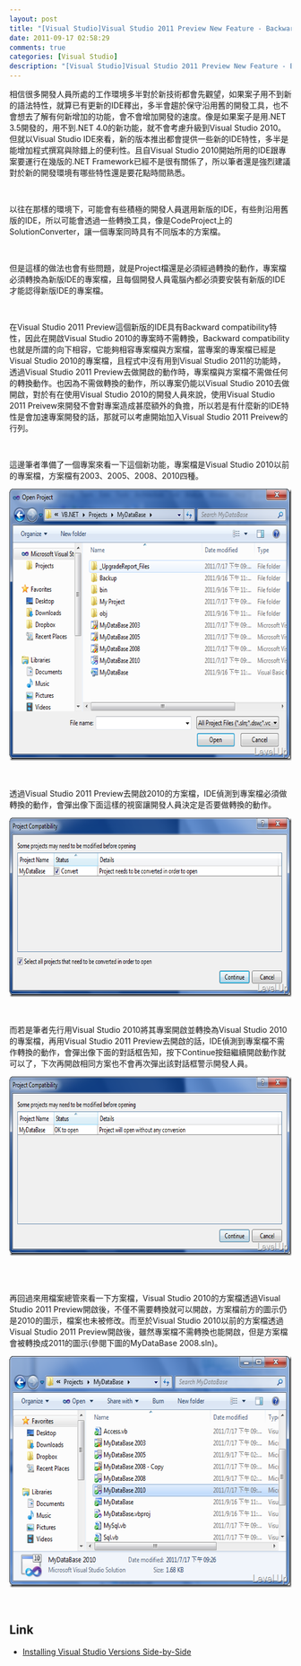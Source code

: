 ```yaml
---
layout: post
title: "[Visual Studio]Visual Studio 2011 Preview New Feature - Backward compatibility"
date: 2011-09-17 02:58:29
comments: true
categories: [Visual Studio]
description: "[Visual Studio]Visual Studio 2011 Preview New Feature - Backward compatibility"
---
```

<p>相信很多開發人員所處的工作環境多半對於新技術都會先觀望，如果案子用不到新的語法特性，就算已有更新的IDE釋出，多半會趨於保守沿用舊的開發工具，也不會想去了解有何新增加的功能，會不會增加開發的速度。像是如果案子是用.NET 3.5開發的，用不到.NET 4.0的新功能，就不會考慮升級到Visual Studio 2010。但就以Visual Studio IDE來看，新的版本推出都會提供一些新的IDE特性，多半是能增加程式撰寫與除錯上的便利性。且自Visual Studio 2010開始所用的IDE跟專案要運行在幾版的.NET Framework已經不是很有關係了，所以筆者還是強烈建議對於新的開發環境有哪些特性還是要花點時間熟悉。</p>  <p> </p>  <p>以往在那樣的環境下，可能會有些積極的開發人員選用新版的IDE，有些則沿用舊版的IDE，所以可能會透過一些轉換工具，像是CodeProject上的SolutionConverter</a>，讓一個專案同時具有不同版本的方案檔。</p>  <p> </p>  <p>但是這樣的做法也會有些問題，就是Project檔還是必須經過轉換的動作，專案檔必須轉換為新版IDE的專案檔，且每個開發人員電腦內都必須要安裝有新版的IDE才能認得新版IDE的專案檔。</p>  <p> </p>  <p>在Visual Studio 2011 Preview這個新版的IDE具有Backward compatibility特性，因此在開啟Visual Studio 2010的專案時不需轉換，Backward compatibility也就是所謂的向下相容，它能夠相容專案檔與方案檔，當專案的專案檔已經是Visual Studio 2010的專案檔，且程式中沒有用到Visual Studio 2011的功能時，透過Visual Studio 2011 Preview去做開啟的動作時，專案檔與方案檔不需做任何的轉換動作。也因為不需做轉換的動作，所以專案仍能以Visual Studio 2010去做開啟，對於有在使用Visual Studio 2010的開發人員來說，使用Visual Studio 2011 Preivew來開發不會對專案造成甚麼額外的負擔，所以若是有什麼新的IDE特性是會加速專案開發的話，那就可以考慮開始加入Visual Studio 2011 Preivew的行列。</p>  <p> </p>  <p>這邊筆者準備了一個專案來看一下這個新功能，專案檔是Visual Studio 2010以前的專案檔，方案檔有2003、2005、2008、2010四種。</p>  <p><a href="http://files.dotblogs.com.tw/larrynung/1109/b15aba7f4cc3_150A7/image16.png"><img style="border-right-width: 0px; border-top-width: 0px; border-bottom-width: 0px; border-left-width: 0px" border="0" alt="image" src="\images\posts\36552\image16_thumb.png" width="644" height="484" /></a> </p>  <p> </p>  <p>透過Visual Studio 2011 Preview去開啟2010的方案檔，IDE偵測到專案檔必須做轉換的動作，會彈出像下面這樣的視窗讓開發人員決定是否要做轉換的動作。</p>  <p><a href="http://files.dotblogs.com.tw/larrynung/1109/b15aba7f4cc3_150A7/image19.png"><img style="border-right-width: 0px; border-top-width: 0px; border-bottom-width: 0px; border-left-width: 0px" border="0" alt="image" src="\images\posts\36552\image19_thumb.png" width="704" height="319" /></a> </p>  <p> </p>  <p>而若是筆者先行用Visual Studio 2010將其專案開啟並轉換為Visual Studio 2010的專案檔，再用Visual Studio 2011 Preview去開啟的話，IDE偵測到專案檔不需作轉換的動作，會彈出像下面的對話框告知，按下Continue按鈕繼續開啟動作就可以了，下次再開啟相同方案也不會再次彈出該對話框警示開發人員。</p>  <p><a href="http://files.dotblogs.com.tw/larrynung/1109/b15aba7f4cc3_150A7/image13.png"><img style="border-right-width: 0px; border-top-width: 0px; border-bottom-width: 0px; border-left-width: 0px" border="0" alt="image" src="\images\posts\36552\image13_thumb.png" width="704" height="319" /></a> </p>  <p> </p>  <p>再回過來用檔案總管來看一下方案檔，Visual Studio 2010的方案檔透過Visual Studio 2011 Preview開啟後，不僅不需要轉換就可以開啟，方案檔前方的圖示仍是2010的圖示，檔案也未被修改。而至於Visual Studio 2010以前的方案檔透過Visual Studio 2011 Preview開啟後，雖然專案檔不需轉換也能開啟，但是方案檔會被轉換成2011的圖示(參閱下圖的MyDataBase 2008.sln)。</p>  <p><a href="http://files.dotblogs.com.tw/larrynung/1109/b15aba7f4cc3_150A7/image_2.png"><img style="border-right-width: 0px; border-top-width: 0px; border-bottom-width: 0px; border-left-width: 0px" border="0" alt="image" src="\images\posts\36552\image_thumb.png" width="617" height="412" /></a> </p>  <p>  </p>  <h2>Link</h2>  <ul>   <li><a href="http://msdn.microsoft.com/en-us/library/ms246609(v=VS.110).aspx" target="_blank">Installing Visual Studio Versions Side-by-Side </li> </ul>